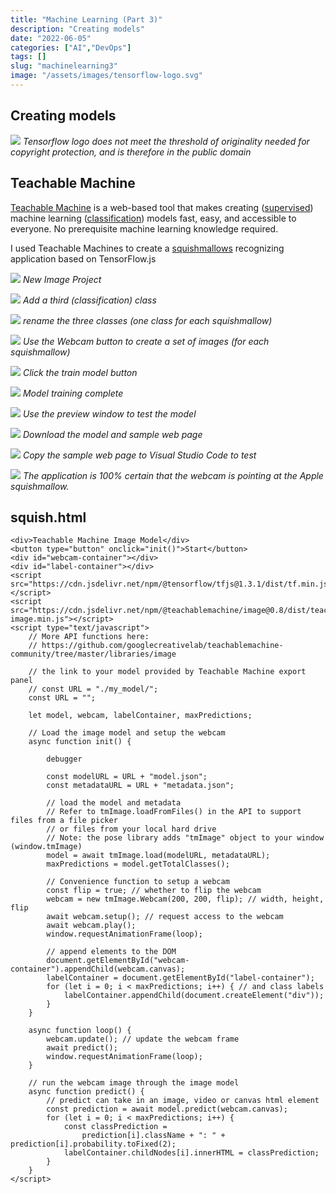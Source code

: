 ```yaml
---
title: "Machine Learning (Part 3)"
description: "Creating models"
date: "2022-06-05"
categories: ["AI","DevOps"]
tags: []
slug: "machinelearning3"
image: "/assets/images/tensorflow-logo.svg"
---
```


## Creating models

![](/assets/images/machinelearning3/tensorflow-logo.svg)
*Tensorflow logo does not meet the threshold of originality needed for copyright protection, and is therefore in the public domain*


## Teachable Machine

[Teachable Machine](https://teachablemachine.withgoogle.com) is a web-based tool that makes creating ([supervised](machineLearning1.html)) machine learning ([classification](https://www.edureka.co/blog/classification-in-machine-learning/)) models fast, easy, and accessible to everyone. No prerequisite machine learning knowledge required.

I used Teachable Machines to create a [squishmallows](https://squishmallows.com/) recognizing application based on TensorFlow.js

![](/assets/images/machinelearning3/screen-shot-2022-06-05-at-7.11.56-pm-1836x977.png)
*New Image Project*

![](/assets/images/machinelearning3/screen-shot-2022-06-05-at-7.12.23-pm-1836x974.png)
*Add a third (classification) class*

![](/assets/images/machinelearning3/screen-shot-2022-06-05-at-7.16.41-pm-1836x975.png)
*rename the three classes (one class for each squishmallow)*

![](/assets/images/machinelearning3/screen-shot-2022-06-05-at-7.19.51-pm-1836x968.png)
*Use the Webcam button to create a set of images (for each squishmallow)*

![](/assets/images/machinelearning3/screen-shot-2022-06-05-at-7.21.15-pm-1836x971.png)
*Click the train model button*

![](/assets/images/machinelearning3/screen-shot-2022-06-05-at-7.22.34-pm-1836x974.png)
*Model training complete*

![](/assets/images/machinelearning3/screen-shot-2022-06-05-at-7.23.45-pm-1836x980.png)
*Use the preview window to test the model*

![](/assets/images/machinelearning3/screen-shot-2022-06-05-at-7.24.51-pm-1836x975.png)
*Download the model and sample web page*

![](/assets/images/machinelearning3/screen-shot-2022-06-05-at-7.59.46-pm-1836x881.png)
*Copy the sample web page to Visual Studio Code to test*

![](/assets/images/machinelearning3/screen-shot-2022-06-05-at-8.25.43-pm-1538x810.png)
*The application is 100% certain that the webcam is pointing at the Apple squishmallow.*


## squish.html

```text
<div>Teachable Machine Image Model</div>
<button type="button" onclick="init()">Start</button>
<div id="webcam-container"></div>
<div id="label-container"></div>
<script src="https://cdn.jsdelivr.net/npm/@tensorflow/tfjs@1.3.1/dist/tf.min.js"></script>
<script src="https://cdn.jsdelivr.net/npm/@teachablemachine/image@0.8/dist/teachablemachine-image.min.js"></script>
<script type="text/javascript">
    // More API functions here:
    // https://github.com/googlecreativelab/teachablemachine-community/tree/master/libraries/image

    // the link to your model provided by Teachable Machine export panel
    // const URL = "./my_model/";
    const URL = "";

    let model, webcam, labelContainer, maxPredictions;

    // Load the image model and setup the webcam
    async function init() {

        debugger

        const modelURL = URL + "model.json";
        const metadataURL = URL + "metadata.json";

        // load the model and metadata
        // Refer to tmImage.loadFromFiles() in the API to support files from a file picker
        // or files from your local hard drive
        // Note: the pose library adds "tmImage" object to your window (window.tmImage)
        model = await tmImage.load(modelURL, metadataURL);
        maxPredictions = model.getTotalClasses();

        // Convenience function to setup a webcam
        const flip = true; // whether to flip the webcam
        webcam = new tmImage.Webcam(200, 200, flip); // width, height, flip
        await webcam.setup(); // request access to the webcam
        await webcam.play();
        window.requestAnimationFrame(loop);

        // append elements to the DOM
        document.getElementById("webcam-container").appendChild(webcam.canvas);
        labelContainer = document.getElementById("label-container");
        for (let i = 0; i < maxPredictions; i++) { // and class labels
            labelContainer.appendChild(document.createElement("div"));
        }
    }

    async function loop() {
        webcam.update(); // update the webcam frame
        await predict();
        window.requestAnimationFrame(loop);
    }

    // run the webcam image through the image model
    async function predict() {
        // predict can take in an image, video or canvas html element
        const prediction = await model.predict(webcam.canvas);
        for (let i = 0; i < maxPredictions; i++) {
            const classPrediction =
                prediction[i].className + ": " + prediction[i].probability.toFixed(2);
            labelContainer.childNodes[i].innerHTML = classPrediction;
        }
    }
</script>
```